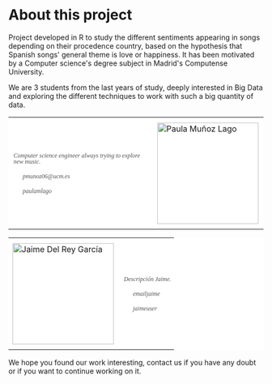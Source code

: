# About this project
Project developed in R to study the different sentiments appearing in songs depending on their procedence country, based on the hypothesis that Spanish songs' general theme is love or happiness. It has been motivated by a Computer science's degree subject in Madrid's Computense University.

We are 3 students from the last years of study, deeply interested in Big Data and exploring the different techniques to work with such a big quantity of data.

<table align = "center" border="0" cellpadding="0" cellspacing="0" style="background-color:#FFFFFF; border:0px solid #CCCCCC;" width="500px">
  <tr>
    <td valign="center" style="color:#505050; font-family:Georgia, serif; font-size:12px; font-style:italic; line-height:100%; padding-top:10px; padding-right;10px; padding-bottom:10px; padding-left:10px;" width="500px">
      <p>Computer science engineer always trying to explore new music.</p>
      <p><img src = "https://banner2.kisspng.com/20180718/vws/kisspng-email-logo-bounce-address-computer-icons-message-online-application-5b4f433eed6ac1.5937710415319212149725.jpg" width="15" /> pmunoz06@ucm.es</p>
      <p><img src = "https://image.flaticon.com/icons/svg/25/25231.svg" width = "15"> paulamlago</p>
    </td>
    <td style="padding-top:10px; padding-right:10px; padding-bottom:10px;">
      <img src="https://avatars1.githubusercontent.com/u/26903852?s=460&v=4" 
       width="200" 
       alt="Paula Muñoz Lago"/>
    </td>
  </tr>   
</table>

<table align = "center" border="0" cellpadding="0" cellspacing="0" style="background-color:#FFFFFF; border:0px solid #CCCCCC;" width="500px">
  <tr>
    <td style="padding-top:10px; padding-right:10px; padding-bottom:10px;">
      <img src="https://avatars0.githubusercontent.com/u/24291803?s=400&v=4" 
       width="200" 
       alt="Jaime Del Rey García"/>
    </td>
    <td valign="center" style="color:#505050; font-family:Georgia, serif; font-size:12px; font-style:italic; line-height:100%; padding-top:10px; padding-right;10px; padding-bottom:10px; padding-left:10px;">
      <p>Descripción Jaime.</p>
      <p><img src = "https://banner2.kisspng.com/20180718/vws/kisspng-email-logo-bounce-address-computer-icons-message-online-application-5b4f433eed6ac1.5937710415319212149725.jpg" width="15" /> emailjaime</p>
      <p><img src = "https://image.flaticon.com/icons/svg/25/25231.svg" width = "15"> jaimeuser</p>
    </td>
  </tr>   
</table>

We hope you found our work interesting, contact us if you have any doubt or if you want to continue working on it.
